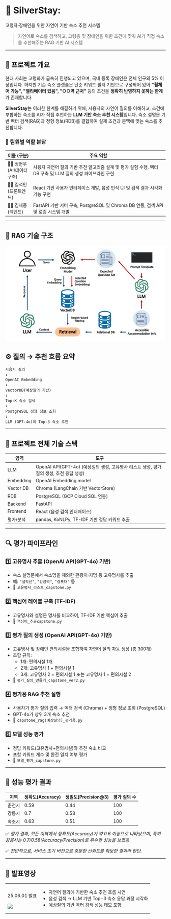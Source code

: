 # 🏡 SilverStay: 
고령자·장애인을 위한 자연어 기반 숙소 추천 시스템

> 자연어로 숙소를 검색하고, 고령층 및 장애인을 위한 조건에 맞춰 AI가 직접 숙소를 추천해주는 RAG 기반 AI 시스템

---

## 📌 프로젝트 개요

현대 사회는 고령화가 급속히 진행되고 있으며, 국내 등록 장애인은 전체 인구의 5% 이상입니다. 하지만 기존 숙소 플랫폼은 단순 키워드 필터 기반으로 구성되어 있어 **"휠체어 가능", "엘리베이터 있음", "○○역 근처"** 등의 조건을 **정확히 반영하지 못하는 한계**가 존재합니다.

**SilverStay**는 이러한 한계를 해결하기 위해, 사용자의 자연어 질의를 이해하고, 조건에 부합하는 숙소를 AI가 직접 추천하는 **LLM 기반 숙소 추천 시스템**입니다. 숙소 설명문 기반 벡터 검색(RAG)과 정형 정보(RDB)를 결합하여 실제 조건과 문맥에 맞는 숙소를 추천합니다.

### 👥 팀원별 역할 분담

| 이름 (구분)   | 주요 역할 |
|--------------|-----------|
| 🧑‍💻 정현우<br>(AI/데이터 구축) | 사용자 자연어 질의 기반 추천 알고리즘 설계 및 평가 실험 수행, 벡터 DB 구축 및 LLM 질의 생성 파이프라인 구현 |
| 👩‍💻 김석민<br>(프론트엔드) | React 기반 사용자 인터페이스 개발, 음성 인식 UI 및 검색 결과 시각화 기능 구현 |
| 👨‍💻 김세중<br>(백엔드) | FastAPI 기반 서버 구축, PostgreSQL 및 Chroma DB 연동, 검색 API 및 로깅 시스템 개발 |


---

## 🧠 RAG 기술 구조

<img src="./images/RAG2.png" width="800">

## ⚙️ 질의 → 추천 흐름 요약

```
사용자 질의
↓
OpenAI Embedding
↓
VectorDB(예상질의 기반)
↓
Top-K 숙소 검색
↓
PostgreSQL 정형 정보 조회
↓
LLM (GPT-4o)이 Top-3 숙소 추천
```

---

## 🧩 프로젝트 전체 기술 스택

| 영역 | 도구 |
|------|------|
| LLM | OpenAI API(GPT-4o) (예상질의 생성, 고유명사 리스트 생성, 평가질의 생성, 추천 응답 생성) |
| Embedding | OpenAI Embedding model |
| Vector DB | Chroma (LangChain 기반 VectorStore) |
| RDB | PostgreSQL (GCP Cloud SQL 연동) |
| Backend | FastAPI |
| Frontend | React (음성 검색 인터페이스) |
| 평가/분석 | pandas, KoNLPy, TF-IDF 기반 정답 키워드 추출 |

---

## 🔍 평가 파이프라인

### 1️⃣ 고유명사 추출 (OpenAI API(GPT-4o) 기반)
- 숙소 설명문에서 숙소명을 제외한 관광지·지명 등 고유명사를 추출
- 예: `"설악산"`, `"강릉역"`, `"경포대"` 등
- 📄 `고유명사_리스트_capstone.py`

### 2️⃣ 핵심어 레이블 구축 (TF-IDF)
- 고유명사와 설명문 명사를 비교하여, TF-IDF 기반 핵심어 추출
- 📄 `핵심어_추출capstone.py`

### 3️⃣ 평가 질의 생성 (OpenAI API(GPT-4o) 기반)
- 고유명사 및 장애인 편의시설을 조합하여 자연어 질의 자동 생성 (총 300개)
- 조합 규칙:
  - 1개: 편의시설 1개
  - 2개: 고유명사 1 + 편의시설 1
  - 3개: 고유명사 2 + 편의시설 1 또는 고유명사 1 + 편의시설 2
- 📄 `평가_질의_만들기_capstone_ver2.py`

### 4️⃣ 평가용 RAG 추천 실행
- 사용자가 평가 질의 입력 → 벡터 검색 (Chroma) + 정형 정보 조회 (PostgreSQL)
- GPT-4o가 상위 3개 숙소 추천
- 📄 `capstone_rag(예상질의)_평가용.py`

### 5️⃣ 모델 성능 평가
- 정답 키워드(고유명사+편의시설)와 추천 숙소 비교
- 포함 키워드 개수 및 완전 일치 여부 평가
- 📄 `모델_평가_capstone.py`

---

## 🧪 성능 평가 결과

| 지역 | 정확도(Accuracy) | 정밀도(Precision@3) | 평가 질의 수 |
|------|------------------|----------------------|---------------|
| 춘천시 | 0.59 | 0.44 | 100 |
| 강릉시 | 0.7 | 0.58 | 100 |
| 속초시 | 0.63 | 0.51 | 100 |

✅ *평가 결과, 모든 지역에서 정확도(Accuracy)가 약 0.6 이상으로 나타났으며, 특히 강릉시는 0.7/0.58(Accuracy/Precision)로 우수한 성능을 보였음*

✅ *전반적으로, 서비스 초기 버전으로 충분한 신뢰도를 확보한 결과라 판단.*

---

## 📁 발표영상

<table>
  <tbody>
    <tr>
      <td>
        <p align="center"> 25.06.01 발표 </p>
        <a href="https://youtube.com/shorts/zrDNK5mdWFA?feature=share" title="SilverStay 발표 영상">
          <img align="center" src="https://github.com/user-attachments/assets/defc25e0-b497-4147-9676-417dd817745d" width="300" >
        </a>
      </td>
      <td>
        <ul>
          <li> 자연어 질의에 기반한 숙소 추천 흐름 시연 </li>
          <li> 음성 검색 → LLM 기반 Top-3 숙소 응답 과정 시각화 </li>
          <li> 예상질의 기반 벡터 검색 성능 데모 포함 </li>
        </ul>
      </td>
    </tr>
  </tbody>
</table>
